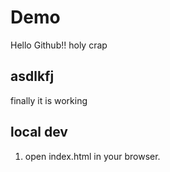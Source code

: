 # Demo

Hello Github!!
holy crap

## asdlkfj
finally it is working

## local dev

1. open index.html in your browser.